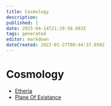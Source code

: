 ```yaml
---
title: Cosmology
description:
published: 1
date: 2025-04-14T21:29:58.893Z
tags: generated
editor: markdown
dateCreated: 2022-01-27T08:44:37.050Z
---
```


# Cosmology
- [Etheria](/geography/cosmology/etheria.md)
- [Plane Of Existance](/geography/cosmology/plane-of-existance.md)
